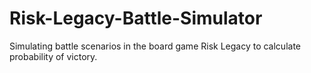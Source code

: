 # Risk-Legacy-Battle-Simulator
Simulating battle scenarios in the board game Risk Legacy to calculate probability of victory.
